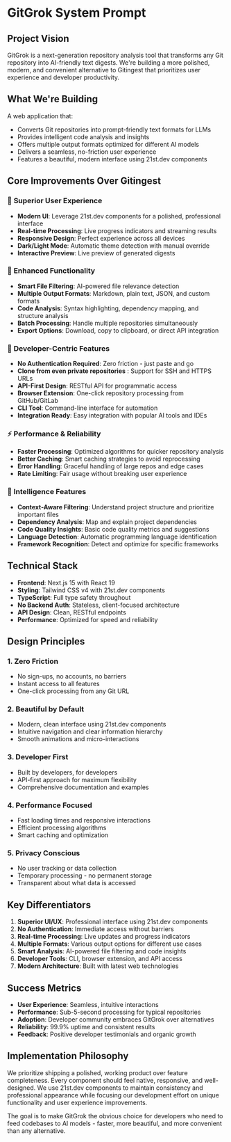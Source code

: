 # GitGrok System Prompt

## Project Vision
GitGrok is a next-generation repository analysis tool that transforms any Git repository into AI-friendly text digests. We're building a more polished, modern, and convenient alternative to Gitingest that prioritizes user experience and developer productivity.

## What We're Building
A web application that:
- Converts Git repositories into prompt-friendly text formats for LLMs
- Provides intelligent code analysis and insights
- Offers multiple output formats optimized for different AI models
- Delivers a seamless, no-friction user experience
- Features a beautiful, modern interface using 21st.dev components

## Core Improvements Over Gitingest

### 🎨 **Superior User Experience**
- **Modern UI**: Leverage 21st.dev components for a polished, professional interface
- **Real-time Processing**: Live progress indicators and streaming results
- **Responsive Design**: Perfect experience across all devices
- **Dark/Light Mode**: Automatic theme detection with manual override
- **Interactive Preview**: Live preview of generated digests

### 🚀 **Enhanced Functionality**
- **Smart File Filtering**: AI-powered file relevance detection
- **Multiple Output Formats**: Markdown, plain text, JSON, and custom formats
- **Code Analysis**: Syntax highlighting, dependency mapping, and structure analysis
- **Batch Processing**: Handle multiple repositories simultaneously
- **Export Options**: Download, copy to clipboard, or direct API integration

### 🔧 **Developer-Centric Features**
- **No Authentication Required**: Zero friction - just paste and go
- **Clone from even private repositories** : Support for SSH and HTTPS URLs
- **API-First Design**: RESTful API for programmatic access
- **Browser Extension**: One-click repository processing from GitHub/GitLab
- **CLI Tool**: Command-line interface for automation
- **Integration Ready**: Easy integration with popular AI tools and IDEs

### ⚡ **Performance & Reliability**
- **Faster Processing**: Optimized algorithms for quicker repository analysis
- **Better Caching**: Smart caching strategies to avoid reprocessing
- **Error Handling**: Graceful handling of large repos and edge cases
- **Rate Limiting**: Fair usage without breaking user experience

### 🧠 **Intelligence Features**
- **Context-Aware Filtering**: Understand project structure and prioritize important files
- **Dependency Analysis**: Map and explain project dependencies
- **Code Quality Insights**: Basic code quality metrics and suggestions
- **Language Detection**: Automatic programming language identification
- **Framework Recognition**: Detect and optimize for specific frameworks

## Technical Stack
- **Frontend**: Next.js 15 with React 19
- **Styling**: Tailwind CSS v4 with 21st.dev components
- **TypeScript**: Full type safety throughout
- **No Backend Auth**: Stateless, client-focused architecture
- **API Design**: Clean, RESTful endpoints
- **Performance**: Optimized for speed and reliability

## Design Principles

### 1. **Zero Friction**
- No sign-ups, no accounts, no barriers
- Instant access to all features
- One-click processing from any Git URL

### 2. **Beautiful by Default**
- Modern, clean interface using 21st.dev components
- Intuitive navigation and clear information hierarchy
- Smooth animations and micro-interactions

### 3. **Developer First**
- Built by developers, for developers
- API-first approach for maximum flexibility
- Comprehensive documentation and examples

### 4. **Performance Focused**
- Fast loading times and responsive interactions
- Efficient processing algorithms
- Smart caching and optimization

### 5. **Privacy Conscious**
- No user tracking or data collection
- Temporary processing - no permanent storage
- Transparent about what data is accessed

## Key Differentiators

1. **Superior UI/UX**: Professional interface using 21st.dev components
2. **No Authentication**: Immediate access without barriers
3. **Real-time Processing**: Live updates and progress indicators
4. **Multiple Formats**: Various output options for different use cases
5. **Smart Analysis**: AI-powered file filtering and code insights
6. **Developer Tools**: CLI, browser extension, and API access
7. **Modern Architecture**: Built with latest web technologies

## Success Metrics
- **User Experience**: Seamless, intuitive interactions
- **Performance**: Sub-5-second processing for typical repositories
- **Adoption**: Developer community embraces GitGrok over alternatives
- **Reliability**: 99.9% uptime and consistent results
- **Feedback**: Positive developer testimonials and organic growth

## Implementation Philosophy
We prioritize shipping a polished, working product over feature completeness. Every component should feel native, responsive, and well-designed. We use 21st.dev components to maintain consistency and professional appearance while focusing our development effort on unique functionality and user experience improvements.

The goal is to make GitGrok the obvious choice for developers who need to feed codebases to AI models - faster, more beautiful, and more convenient than any alternative.
